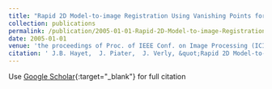 ```yaml
---
title: "Rapid 2D Model-to-image Registration Using Vanishing Points for Sports Video Analysis"
collection: publications
permalink: /publication/2005-01-01-Rapid-2D-Model-to-image-Registration-Using-Vanishing-Points-for-Sports-Video-Analysis
date: 2005-01-01
venue: 'the proceedings of Proc. of IEEE Conf. on Image Processing (ICIP&apos;05)'
citation: ' J.B. Hayet,  J. Piater,  J. Verly, &quot;Rapid 2D Model-to-image Registration Using Vanishing Points for Sports Video Analysis.&quot; the proceedings of Proc. of IEEE Conf. on Image Processing (ICIP&amp;apos;05), 2005.'
---
```

Use [Google Scholar](https://scholar.google.com/scholar?q=Rapid+2D+Model+to+image+Registration+Using+Vanishing+Points+for+Sports+Video+Analysis){:target="_blank"} for full citation
